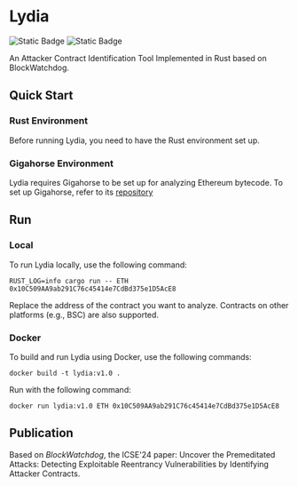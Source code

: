 # Lydia

![Static Badge](https://img.shields.io/badge/license-apache-blue)
![Static Badge](https://img.shields.io/badge/language-rust-red)

An Attacker Contract Identification Tool Implemented in Rust based on BlockWatchdog.

## Quick Start

### Rust Environment

Before running Lydia, you need to have the Rust environment set up.

### Gigahorse Environment

Lydia requires Gigahorse to be set up for analyzing Ethereum bytecode. To set up Gigahorse, refer to its [repository](https://github.com/nevillegrech/gigahorse-toolchain)

## Run

### Local

To run Lydia locally, use the following command:

```shell
RUST_LOG=info cargo run -- ETH 0x10C509AA9ab291C76c45414e7CdBd375e1D5AcE8
```

Replace the address of the contract you want to analyze. Contracts on other platforms (e.g., BSC) are also supported.

### Docker

To build and run Lydia using Docker, use the following commands:

```shell
docker build -t lydia:v1.0 .
```

Run with the following command:

```shell
docker run lydia:v1.0 ETH 0x10C509AA9ab291C76c45414e7CdBd375e1D5AcE8
```

## Publication

Based on _*BlockWatchdog*_, the ICSE'24 paper: Uncover the Premeditated Attacks: Detecting Exploitable Reentrancy Vulnerabilities by Identifying Attacker Contracts.
